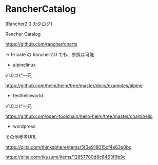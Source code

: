 # RancherCatalog

[Rancher2.0 カタログ]

Rancher Catalog

<https://github.com/rancher/charts>

→ Private の Rancher2.0 でも、参照は可能

* alpinelinux

v1.0コピー元

<https://github.com/helm/helm/tree/master/docs/examples/alpine>

* testhelloworld

v1.0コピー元

<https://github.com/open-toolchain/hello-helm/tree/master/chart/hello>


* wordpress 



その他参考URL

<https://qiita.com/thinksphere/items/5f3e918015cf4e63a0bc>

<https://qiita.com/tkusumi/items/12857780d8c8463f9b9c>
